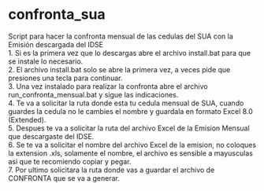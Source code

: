 # confronta_sua
Script para hacer la confronta mensual de las cedulas del SUA con la Emisión descargada del IDSE  
    1. Si es la primera vez que lo descargas abre el archivo install.bat para que se instale lo necesario.  
    2. El archivo install.bat solo se abre la primera vez, a veces pide que presiones una tecla para continuar.  
    3. Una vez instalado para realizar la confronta abre el archivo run_confronta_mensual.bat y sigue las indicaciones.  
    4. Te va a solicitar la ruta donde esta tu cedula mensual de SUA, cuando guardes la cedula no le cambies el nombre y guardala en formato Excel 8.0 (Extended).  
    5. Despues te va a solicitar la ruta del archivo Excel de la Emision Mensual que descargaste del IDSE.  
    6. Se te va a solicitar el nombre del archivo Excel de la emision, no coloques la extension .xls, solamente el nombre, el archivo es sensible a mayusculas asi que te recomiendo copiar y pegar.  
    7. Por ultimo solicitara la ruta donde vas a guardar el archivo de CONFRONTA que se va a generar.  
